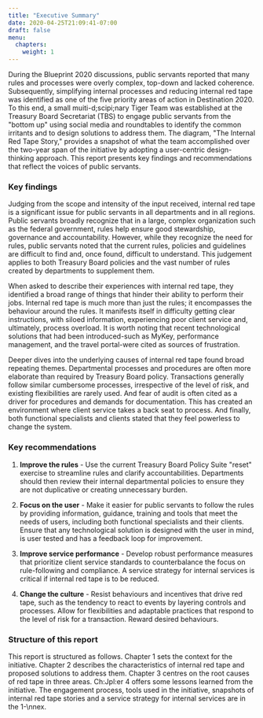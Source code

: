 ```yaml
---
title: "Executive Summary"
date: 2020-04-25T21:09:41-07:00
draft: false
menu:
  chapters:
    weight: 1
---
```


During the Blueprint 2020 discussions, public servants reported that many rules and processes were overly complex, top-down and lacked coherence. Subsequently, simplifying internal processes and reducing internal red tape was identified as one of the five priority areas of action in Destination 2020. To this end, a small muiti-d;scipi;nary Tiger Team was established at the Treasury Board Secretariat (TBS) to engage public servants from the "bottom up" using social media and roundtables to identify the common irritants and to design solutions to address them. The diagram, "The Internal Red Tape Story," provides a snapshot of what the team accomplished over the two-year span of the initiative by adopting a user-centric design-thinking approach. This report presents key findings and recommendations that reflect the voices of public servants.

### Key findings

Judging from the scope and intensity of the input received, internal red tape is a significant issue for public servants in all departments and in all regions. Public servants broadly recognize that in a large, complex organization such as the federal government, rules help ensure good stewardship, governance and accountability. However, while they recognize the need for rules, public servants noted that the current rules, policies and guidelines are difficult to find and, once found, difficult to understand. This judgement applies to both Treasury Board policies and the vast number of rules created by departments to supplement them.

When asked to describe their experiences with internal red tape, they identified a broad range of things that hinder their ability to perform their jobs. Internal red tape is much more than just the rules; it encompasses the behaviour around the rules. It manifests itself in difficulty getting clear instructions, with siloed information, experiencing poor client service and, ultimately, process overload. It is worth noting that recent technological solutions that had been introduced-such as MyKey, performance management, and the travel portal-were cited as sources of frustration.

Deeper dives into the underlying causes of internal red tape found broad repeating themes. Departmental processes and procedures are often more elaborate than required by Treasury Board policy. Transactions generally follow similar cumbersome processes, irrespective of the level of risk, and existing flexibilities are rarely used. And fear of audit is often cited as a driver for procedures and demands for documentation. This has created an environment where client service takes a back seat to process. And finally, both functional specialists and clients stated that they feel powerless to change the system.

### Key recommendations

1. **Improve the rules** - Use the current Treasury Board Policy Suite "reset" exercise to streamline rules and clarify accountabilities. Departments should then review their internal departmental policies to ensure they are not duplicative or creating unnecessary burden.

2. **Focus on the user** - Make it easier for public servants to follow the rules by providing information, guidance, training and tools that meet the needs of users, including both functional specialists and their clients. Ensure that any technological solution is designed with the user in mind, is user tested and has a feedback loop for improvement.

3. **Improve service performance** - Develop robust performance measures that prioritize client service standards to counterbalance the focus on rule-following and compliance. A service strategy for internal services is critical if internal red tape is to be reduced.

4. **Change the culture** - Resist behaviours and incentives that drive red tape, such as the tendency to react to events by layering controls and processes. Allow for flexibilities and adaptable practices that respond to the level of risk for a transaction. Reward desired behaviours.

### Structure of this report

This report is structured as follows. Chapter 1 sets the context for the initiative. Chapter 2 describes the characteristics of internal red tape and proposed solutions to address them. Chapter 3 centres on the root causes of red tape in three areas. Ch:Jpl:er 4 offers some lessons learned from the initiative. The engagement process, tools used in the initiative, snapshots of internal red tape stories and a service strategy for internal services are in the 1-\nnex.

